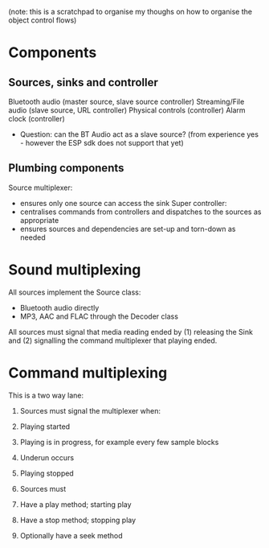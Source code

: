 (note: this is a scratchpad to organise my thoughs on how to organise the object control flows)

Components
==========

Sources, sinks and controller
-----------------------------

Bluetooth audio (master source, slave source controller)
Streaming/File audio (slave source, URL controller)
Physical controls (controller)
Alarm clock (controller)
  * Question: can the BT Audio act as a slave source? (from experience yes - however the ESP sdk does not support that yet)

Plumbing components
-------------------
Source multiplexer:
 - ensures only one source can access the sink
Super controller:
 - centralises commands from controllers and dispatches to the sources as appropriate
 - ensures sources and dependencies are set-up and torn-down as needed

Sound multiplexing
==================

All sources implement the Source class:
- Bluetooth audio directly
- MP3, AAC and FLAC through the Decoder class

All sources must signal that media reading ended by (1) releasing the Sink and (2) signalling the command multiplexer that playing ended.

Command multiplexing
====================
This is a two way lane:
 1. Sources must signal the multiplexer when:
   1. Playing started
   2. Playing is in progress, for example every few sample blocks
   3. Underun occurs
   4. Playing stopped

 2. Sources must
   1. Have a play method; starting play
   2. Have a stop method; stopping play
   3. Optionally have a seek method



